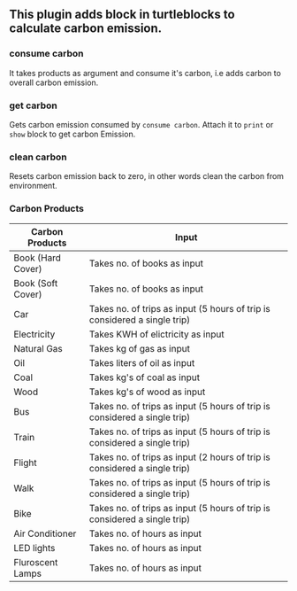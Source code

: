 ## This plugin adds block in turtleblocks to calculate carbon emission.

### consume carbon

It takes products as argument and consume it's carbon, i.e adds carbon to overall carbon emission.

### get carbon

Gets carbon emission consumed by `consume carbon`. Attach it to `print` or `show` block to get carbon Emission.

### clean carbon

Resets carbon emission back to zero, in other words clean the carbon from environment.

### Carbon Products

| Carbon Products    | Input                                                                     |
| ----------------   | ------------------------------------------------------------------------- |
| Book (Hard Cover)  | Takes no. of books as input                                               |
| Book (Soft Cover)  | Takes no. of books as input                                               |
| Car                | Takes no. of trips as input (5 hours of trip is considered a single trip) |
| Electricity        | Takes KWH of elictricity as input                                         |
| Natural Gas        | Takes kg of gas as input                                                  |
| Oil                | Takes liters of oil as input                                              |
| Coal               | Takes kg's of coal as input                                               |
| Wood               | Takes kg's of wood as input                                               |
| Bus                | Takes no. of trips as input (5 hours of trip is considered a single trip) |
| Train              | Takes no. of trips as input (5 hours of trip is considered a single trip) |
| Flight             | Takes no. of trips as input (2 hours of trip is considered a single trip) |
| Walk               | Takes no. of trips as input (5 hours of trip is considered a single trip) |
| Bike               | Takes no. of trips as input (5 hours of trip is considered a single trip) |
| Air Conditioner    | Takes no. of hours as input                                               |
| LED lights         | Takes no. of hours as input                                               |
| Fluroscent Lamps   | Takes no. of hours as input                                               |
